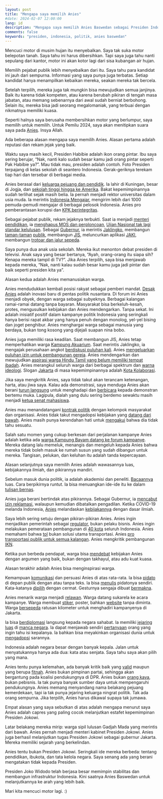 ```yaml
---
layout: post
title: "Mengapa saya memilih Anies"
#date: 2024-02-07 12:00:00
lang: id
description: "Mengapa saya memilih Anies Baswedan sebagai Presiden Indonesia"
comments: false
keywords: "presiden, indonesia, politik, anies baswedan"
---
```


Mencuci motor di musim hujan itu menyebalkan. Saya tak suka motor belepotan tanah. Saya tahu ini harus dibersihkan. Tapi saya juga tahu nanti sepulang dari kantor, motor ini akan kotor lagi dari sisa kubangan air hujan.

Memilih pejabat publik lebih menyebalkan dari itu. Saya tahu para kandidat ini jauh dari sempurna. Informasi yang saya punya juga terbatas. Setiap kandidat hanya menampilkan kebaikan mereka, seakan mereka tak bercela.

Setelah terpilih, mereka juga tak mungkin bisa mewujudkan semua janjinya. Baik itu karena tidak kompeten, atau karena berubah pikiran di tengah masa jabatan, atau memang sebenarnya dari awal sudah berniat berbohong. Selain itu, mereka bisa jadi seorang megalomaniak, yang terbuai dengan nikmatnya memiliki kuasa. 

Seperti halnya saya berusaha membersihkan motor yang berlumpur, saya memilih untuk memilih. Untuk Pemilu 2024, saya akan menitipkan suara saya pada [Anies](https://www.youtube.com/@aniesbaswedan). Insya Allah.

Ada beberapa alasan mengapa saya memilih Anies. Alasan pertama adalah reputasi dan rekam jejak yang baik.

Waktu saya masih kecil, Presiden Habibie adalah ikon orang pintar. Ibu saya sering berujar, “Nak, nanti kalo sudah besar kamu jadi orang pintar seperti Pak Habibie ya?”. Mau tidak mau, presiden adalah contoh. Foto Presiden terpajang di kelas sekolah di seantero Indonesia. Gerak-geriknya terekam tiap hari dan tersebar di berbagai media.

Anies berasal dari [keluarga pejuang dan pendidik](https://aniesbaswedan.com/kenali-anies/). Ia lahir di Kuningan, besar di Jogja, dan [sekolah tinggi hingga ke Amerika](https://id.wikipedia.org/wiki/Anies_Baswedan#Masa_muda). Bakat kepemimpinannya sudah terlihat sejak masih belia. Ia pernah menjadi rektor universitas dalam usia muda. Ia merintis [Indonesia Mengajar](https://id.wikipedia.org/wiki/Indonesia_Mengajar), mengirim lebih dari 1000 pemuda-pemudi mengajar di berbagai pelosok Indonesia. Anies pro pemberantasan korupsi dan [KPK berintegritas](https://news.detik.com/pemilu/d-7147244/anies-mau-kembalikan-orang-orang-berintegritas-ke-kpk-bukan-orang-lama).

Sebagai pejabat publik, rekam jejaknya terbukti. Saat ia menjadi [menteri pendidikan](https://aniesbaswedan.com/rekam-jejak/?filter=1#track-record), ia [menghapus MOS dan perploncoan](https://aniesbaswedan.com/rekam-jejak/hapus-masa-orientasi-siswa-dan-perploncoan/), [Ujian Nasional tak lagi standar kelulusan](https://aniesbaswedan.com/rekam-jejak/ujian-nasional-tidak-jadi-standar-kelulusan/). Sebagai [Gubernur](https://aniesbaswedan.com/rekam-jejak/?filter=2#track-record), ia merintis [Jaklingko](https://aniesbaswedan.com/rekam-jejak/jaklingko/), membangun [taman-taman](https://aniesbaswedan.com/rekam-jejak/tebet-eco-park/) [publik](https://aniesbaswedan.com/rekam-jejak/taman-literasi-martha-christina-tiahahu/), membangun [JIS](https://aniesbaswedan.com/rekam-jejak/jakarta-international-stadium/), meluncurkan aplikasi [JAKI](https://aniesbaswedan.com/rekam-jejak/aplikasi-jakarta-kini-jaki/), membangun [trotoar dan jalur sepeda](https://aniesbaswedan.com/rekam-jejak/memprioritaskan-pejalan-kaki-dan-peseped/).

Saya punya dua anak usia sekolah. Mereka ikut menonton debat presiden di televisi. Anak saya yang besar bertanya, “Ayah, orang-orang itu siapa sih? Kenapa mereka tampil di TV?”. Jika Anies terpilih, saya bisa menjawab kepada mereka, “Nak, nanti kalau sudah besar kamu juga jadi pintar dan baik seperti presiden kita ya”.

Alasan kedua adalah Anies memanusiakan warga. 

Anies mendudukkan kembali posisi rakyat sebagai pemberi mandat. [Desak Anies](https://www.youtube.com/results?search_query=desak+anies) adalah inovasi baru di pentas politik nusantara. Di forum ini Anies menjadi obyek, dengan warga sebagai subyeknya. Berbagai kalangan ramai-ramai datang tanpa bayaran. Masyarakat bisa berkeluh-kesah, protes, mengusulkan kebijakan dan Anies mendengarkan. Tanpa sekat. Ini adalah inisiatif positif dalam kampanye politik Indonesia yang seringkali hanya berisi rapat akbar yang hanya penuh dengan monolog, yel-yel bising dan joget penghibur. Anies menghargai warga sebagai manusia yang berdaya, bukan tong kosong yang dijejali suapan nina bobo.

Anies juga memiliki rasa keadilan. Saat membangun JIS, Anies tetap memperhatikan warga [Kampung Akuarium](https://aniesbaswedan.com/rekam-jejak/kampung-akuarium-jakarta/). Saat merintis Jaklingko, ia mengajak perusahaan angkot [berdiskusi puluhan kali](https://www.youtube.com/watch?v=dmUMyBvhzjY&pp=ygUPYW5pZXMgamFrbGluZ2tv). Anies [mengeluarkan puluhan izin untuk pembangunan gereja](https://aniesbaswedan.com/rekam-jejak/kenyamanan-beribadah-di-jakarta/). Anies mendengarkan dan mewujudkan [aspirasi warga Hindu Tamil yang belum memiliki tempat ibadah](https://m.beritajakarta.id/read/77048/hadirkan-keadilan-sosial-di-jakarta-anies-pimpin-peletakan-batu-pertama-rumah-ibadah-hindu-tamil). Anies merangkul seluruh warga dari berbagai spektrum dan [warna ideologi](https://www.cnnindonesia.com/nasional/20230927213438-617-1004627/anies-dan-cak-imin-bertemu-rizieq-shihab-di-petamburan). Slogan [Jakarta](https://www.instagram.com/plusjakarta/) di masa kepemimpinannya adalah [Kota Kolaborasi](https://www.youtube.com/watch?v=VwtNP9UAgIU).

Jika saya mengkritik Anies, saya tidak takut akan terancam ketenangan, harta, atau jiwa saya. Kalau ada demonstrasi, saya menduga Anies akan berani [turun langsung](https://www.youtube.com/watch?v=voLyl7s6DOs) untuk menghadapi dan [berbicara](https://www.youtube.com/watch?v=blzl7dDC0oI) kepada demonstran bertemu muka. Lagipula, dialah yang dulu sering berdemo sewaktu masih menjadi [ketua senat mahasiswa](https://kbanews.com/resonansi/kisah-anies-pimpin-demo-mahasiswa-ugm-menentang-sdsb/). 

Anies mau menandatangani [kontrak politik](https://news.detik.com/pemilu/d-7166933/anies-teken-kontrak-politik-bersama-jejaring-rakyat-miskin-ini-isinya) dengan kelompok masyarakat dan organisasi. Anies tidak takut mengadopsi kebijakan yang [datang dari bawah](https://www.youtube.com/watch?v=ZCAgiqFx-Bk). Anies masih punya kerendahan hati untuk [mengakui](https://www.youtube.com/watch?v=P5NFeDGMmRI) bahwa dia tidak tahu sesuatu.

Salah satu momen yang cukup berkesan dari perjalanan kampanye Anies adalah ketika ada [warga Kampung Bayam datang ke forum kampanye](https://www.youtube.com/watch?v=Hd8hn5p831A). Mereka datang lalu memeluk, menangis dan mengeluh kepada Anies bahwa mereka tidak boleh masuk ke rumah susun yang sudah dibangun untuk mereka. Tangisan, pelukan, dan keluhan itu adalah tanda kepercayaan.

Alasan selanjutnya saya memilih Anies adalah wawasannya luas, kebijakannya ilmiah, dan pikirannya mandiri.

Sebelum masuk dunia politik, ia adalah akademisi dan peneliti. [Bacaannya](https://www.instagram.com/p/CrlReyeMNGC/) luas. Cara berpikirnya runtut. Ia bisa menuangkan ide-ide itu ke dalam [tulisan bernas](https://blog.aniesbaswedan.com/tulisan/).

Anies juga berani bertindak atas pikirannya. Sebagai Gubernur, ia [mencabut izin reklamasi](https://metro.tempo.co/read/1639954/5-fakta-pulau-reklamasi-di-era-anies-baswedan), walaupun kemudian dibatalkan pengadilan. Ketika COVID-19 melanda Indonesia, [Anies](https://www.cnbcindonesia.com/news/20211111155558-4-290819/luhut-puji-anies-baswedan-sukses-tangani-covid-19-di-jakarta) melandaskan [kebijakannya](https://fokus.tempo.co/read/1322190/langkah-anies-baswedan-tangani-wabah-virus-corona) dengan dasar ilmiah.

Saya lebih sering setuju dengan pikiran-pikiran Anies. Anies ingin menjadikan pemerintah sebagai [regulator](https://www.youtube.com/watch?v=dfY1Uv-3Ml4), bukan pelaku bisnis. Anies ingin melakukan pemerataan pembangunan di [40 kota](https://www.youtube.com/watch?v=8JRnAbaFYtE) seluruh Indonesia. Anies memahami bahwa [tol](https://www.youtube.com/watch?v=Mtf3dtmZSco&pp=ygUJYW5pZXMgdG9s) bukan solusi utama transportasi. Anies [pro transportasi publik untuk semua kalangan](https://www.youtube.com/watch?v=tZM-qMiaNg4&t=193s&pp=ygUPYW5pZXMgamFrbGluZ2tv). Anies mengkritik pembangunan [IKN](https://www.youtube.com/watch?v=he8WY0J50Lw&pp=ygUJYW5pZXMgaWtu).

Ketika pun berbeda pendapat, warga bisa [mendebat](https://www.youtube.com/results?search_query=desak+anies) kebijakan Anies dengan argumen yang baik, bukan dengan takhayul, atau adu kuat kuasa.

Alasan terakhir adalah Anies bisa menginspirasi warga.

Kemampuan [komunikasi](https://www.youtube.com/watch?v=kiaKPHMABuc&pp=ygUMYW5pZXMgcGlkYXRv) dan persuasi Anies di atas rata-rata. Ia bisa [pidato](https://www.youtube.com/watch?v=w2trA2XY8hM&pp=ygUMYW5pZXMgcGlkYXRv) di depan publik dengan atau tanpa teks. Ia bisa [menulis](https://twitter.com/imanlagi/status/1754130053146046541) pidatonya sendiri. Kata-katanya [dipilih](https://www.youtube.com/watch?v=nDrOnbDRMME&pp=ygUMYW5pZXMgcGlkYXRv) dengan cermat. Gesturnya sengaja dibuat [bermakna](https://www.youtube.com/watch?v=vrlfHYnCv0o&pp=ygUMYW5pZXMgZ2VzdHVy).

Anies menarik warga menjadi [relawan](https://twitter.com/aniesbubble). Warga datang sukarela ke acara kampanye. Warga membuat [stiker](https://twitter.com/olpproject), poster, bahkan [website](https://haveaniesday.com) tanpa diminta. Warga [bersepeda](https://www.youtube.com/watch?v=LmdG_GeOvuw) ratusan kilometer untuk menghadiri kampanyenya di Jakarta. 

Ia bisa [berdiplomasi](https://www.youtube.com/watch?v=NEnOKuOW-To) langsung kepada negara sahabat. Ia memiliki [jejaring luas](https://www.youtube.com/watch?v=NJ_bFTSSP6E) di [manca negara](https://www.youtube.com/watch?v=GTyAbzrw9XM). Ia dapat menjawab sendiri [pertanyaan](https://www.youtube.com/watch?v=9vtGruN4wvY) orang yang ingin tahu isi kepalanya. Ia bahkan bisa meyakinkan organisasi dunia untuk [mengadopsi](https://www.youtube.com/watch?v=7nLXG1H0OAo) sarannya.

Indonesia adalah negara besar dengan banyak kepala. Jalan untuk menyatukannya hanya ada dua: kata atau senjata. Saya tahu saya akan pilih yang mana.

Anies tentu punya kelemahan, ada banyak kritik baik yang [valid](https://www.bijakmemilih.id/profil-kandidat/anies-baswedan) maupun yang berupa [fitnah](https://fitnahlagi.com/#gsc.tab=0).  Anies bukan pimpinan partai, sehingga akan bergantung pada koalisi pendukungnya di DPR. Anies bukan [orang kaya](https://www.cnbcindonesia.com/market/20231024072008-17-483064/adu-harta-3-pasangan-capres-cawapres-siapa-yang-paling-kaya), bukan pebisnis. Ia tak punya banyak sumber daya untuk mempengaruhi pendukungnya. Anies memang menyandang nama belakang pejuang kemerdekaan, tapi ia tak punya jejaring keluarga ningrat politik. Tak ada orang sempurna. Jika terpilih, Anies harus dikawal supaya tak jumawa.

Empat alasan yang saya sebutkan di atas adalah mengapa menurut saya Anies adalah capres yang paling cocok melanjutkan estafet kepemimpinan Presiden Jokowi. 

Latar belakang mereka mirip: warga sipil lulusan Gadjah Mada yang merintis dari bawah. Anies pernah menjadi menteri kabinet Presiden Jokowi. Anies juga berhasil melanjutkan tugas Presiden Jokowi sebagai gubernur Jakarta. Mereka memiliki sejarah yang berkelindan.

Anies tentu bukan Presiden Jokowi. Seringkali ide mereka berbeda: tentang pendidikan, ibukota, dan tata kelola negara. Saya senang ada yang berani mengatakan tidak kepada Presiden.

Presiden Joko Widodo telah berjasa besar memimpin stabilitas dan membangun infrastruktur Indonesia. Kini saatnya Anies Baswedan untuk melanjutkannya ke arah yang lebih baik.

Mari kita mencuci motor lagi. :)